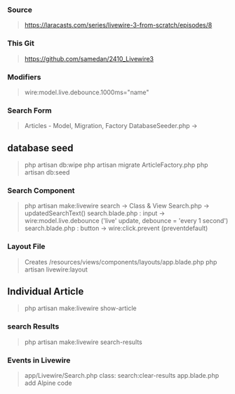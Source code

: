 ### Source

> https://laracasts.com/series/livewire-3-from-scratch/episodes/8

### This Git

> https://github.com/samedan/2410_Livewire3

### Modifiers

> wire:model.live.debounce.1000ms="name"

### Search Form

> Articles - Model, Migration, Factory
> DatabaseSeeder.php ->

## database seed

> php artisan db:wipe
> php artisan migrate
> ArticleFactory.php
> php artisan db:seed

### Search Component

> php artisan make:livewire search -> Class & View
> Search.php -> updatedSearchText()
> search.blade.php : input -> wire:model.live.debounce ('live' update, debounce = 'every 1 second')
> search.blade.php : button -> wire:click.prevent (preventdefault)

### Layout File

> Creates /resources/views/components/layouts/app.blade.php
> php artisan livewire:layout

## Individual Article

> php artisan make:livewire show-article

### search Results

> php artisan make:livewire search-results

### Events in Livewire

> app/Livewire/Search.php class: search:clear-results
> app.blade.php add Alpine code <body x-data x-on:click="">
